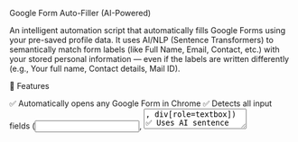 Google Form Auto-Filler (AI-Powered)

An intelligent automation script that automatically fills Google Forms using your pre-saved profile data.
It uses AI/NLP (Sentence Transformers) to semantically match form labels (like Full Name, Email, Contact, etc.) with your stored personal information — even if the labels are written differently (e.g., Your full name, Contact details, Mail ID).

🚀 Features

✅ Automatically opens any Google Form in Chrome
✅ Detects all input fields (<input>, <textarea>, div[role=textbox])
✅ Uses AI sentence embeddings to match form labels to your profile data
✅ Supports synonyms (e.g., Phone, Contact, Mobile Number)
✅ Works without any API keys
✅ User-friendly CLI prompts
✅ Editable profiles stored in JSON files

🧩 Tech Stack & Libraries
Library	Purpose
Selenium	Automates the browser to open and fill Google Forms
Sentence Transformers	Provides the AI model (all-MiniLM-L6-v2) for semantic text similarity
Webdriver Manager	Automatically manages and installs ChromeDriver
Difflib (SequenceMatcher)	Provides fuzzy text comparison (backup matching method)
JSON & OS	Used to manage and load saved user profiles
Time, Re	Timing and pattern handling for DOM operations
⚙️ How It Works

Profile Loading

The script looks for a profiles folder.

If it doesn’t exist, it creates one and adds a default file: personal.json.

Example structure:

{
  "Full Name": "Tanish Bafna",
  "Email": "tanishbafna@gmail.com",
  "Phone Number": "9876543210",
  "Address": "Pune, Maharashtra",
  "Occupation": "Computer Engineer",
  "Age": "22"
}


Form Analysis

Opens your Google Form in Chrome.

Finds all text input boxes, textareas, and div-based input fields.

AI Matching

Extracts the label text near each input field.

Compares the label’s meaning to your profile keys using embeddings.

Example:

Label: “Enter your contact number”

Best match: “Phone Number”

Value filled: “9876543210”

Form Filling

Fills detected fields with the matched profile values.

Reports matched and unmatched fields in the terminal.

🧠 AI Model Explanation

Model Used: all-MiniLM-L6-v2
This model comes from the Sentence Transformers
 library.
It converts sentences into embeddings (dense vector representations of meaning).

When the script encounters a field label like "Contact Info", it:

Converts "Contact Info" and "Phone Number" into vectors.

Calculates cosine similarity between the two.

Chooses the profile field with the highest similarity (>0.45 confidence threshold).

This means it recognizes semantic meaning, not just literal words.

🖥️ How to Run
1. Clone or Download the Project
git clone https://github.com/yourusername/google-form-autofill.git
cd google-form-autofill

2. Install Requirements
pip install -r requirements.txt


requirements.txt

selenium
sentence-transformers
webdriver-manager

3. Run the Script
python main.py

4. Follow the Prompts

Select your saved profile.

Paste your Google Form URL.

Wait for the AI to fill it automatically.

Review and submit manually.

🧾 Example Output
Available Profiles:
1. personal.json

✅ Loaded profile: personal.json
{
  "Full Name": "Tanish",
  "Email": "tanishbafna@gmail.com",
  "Phone Number": "9836436346436",
  "Address": " Maharashtra",
  "Occupation": "Computer Engineer",
  "Age": "2"
}

Enter the Google Form URL: https://forms.gle/example

🔍 Opening form in Chrome...
🔍 Scanning for form fields...
🧾 Detected 8 potential input fields.
✅ 'Enter your name' matched → Full Name = Tanish Bafna
✅ 'Contact Number' matched → Phone Number = 9876543210
⚠️ No confident match for 'Feedback'

✅ Filled 6/8 fields.
Please review before submitting manually.

🧰 Folder Structure
📂 GoogleFormAutoFiller
 ┣ 📂 profiles
 ┃ ┗ personal.json
 ┣ 📜 main.py
 ┣ 📜 requirements.txt
 ┗ 📜 README.md

🔐 Notes

Works best on Chrome browser.

Doesn’t require Google API or authentication.

Avoid forms with file uploads or dropdowns (not supported yet).

You can add multiple profiles in the profiles/ folder.

🧑‍💻 Author

Tanish Bafna
📧 tanishbafna@gmail.com

💼 Computer Engineer | Automation Enthusiast
